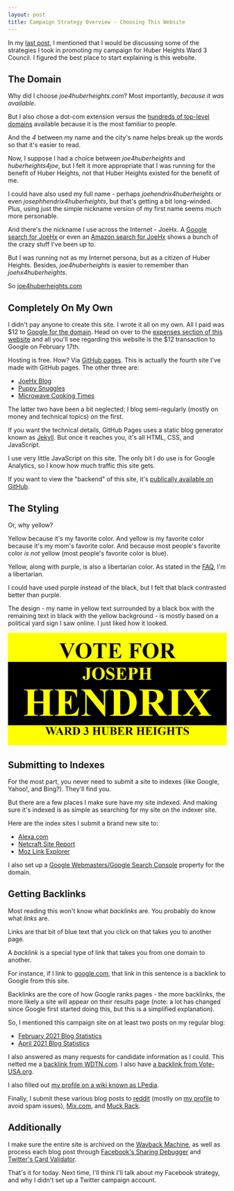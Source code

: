```yaml
---
layout: post
title: Campaign Strategy Overview - Choosing This Website
---
```


In my [last post](https://www.joe4huberheights.com/2021-huber-heights-primary-results/), I mentioned that I would be discussing some of the strategies I took in promoting my campaign for Huber Heights Ward 3 Council. I figured the best place to start explaining is this website.

## The Domain

Why did I choose *joe4huberheights.com*? Most importantly, *because it was available*.

But I also chose a dot-com extension versus the [hundreds of top-level domains](https://en.wikipedia.org/wiki/List_of_Internet_top-level_domains) available because it is the most familiar to people.

And the *4* between my name and the city's name helps break up the words so that it's easier to read.

Now, I suppose I had a choice between *joe4huberheights* and *huberheights4joe*, but I felt it more appropriate that I was running for the benefit of Huber Heights, not that Huber Heights existed for the benefit of me.

I could have also used my full name - perhaps *joehendrix4huberheights* or even *josephhendrix4huberheights*, but that's getting a bit long-winded. Plus, using just the simple nickname version of my first name seems much more personable.

And there's the nickname I use across the Internet - JoeHx. A [Google search for JoeHx](https://www.google.com/search?q=joehx) or even an [Amazon search for JoeHx](https://www.amazon.com/s?k=joehx) shows a bunch of the crazy stuff I've been up to.

But I was running not as my Internet persona, but as a citizen of Huber Heights. Besides, *joe4huberheights* is easier to remember than *joehx4huberheights*.

So [joe4huberheights.com](https://www.joe4huberheights.com/)

## Completely On My Own

I didn't pay anyone to create this site. I wrote it all on my own. All I paid was $12 to [Google for the domain](https://domains.google/). Head on over to the [expenses section of this website](https://www.joe4huberheights.com/expenses/) and all you'll see regarding this website is the $12 transaction to Google on February 17th.

Hosting is free. How? Via [GitHub pages](https://pages.github.com/). This is actually the fourth site I've made with GitHub pages. The other three are:

* [JoeHx Blog](https://www.joehxblog.com/)
* [Puppy Snuggles](https://www.puppy-snuggles.com/)
* [Microwave Cooking Times](https://www.microwavecookingtimes.com/)

The latter two have been a bit neglected; I blog semi-regularly (mostly on money and technical topics) on the first.

If you want the technical details, GitHub Pages uses a static blog generator known as [Jekyll](https://jekyllrb.com/). But once it reaches you, it's all HTML, CSS, and JavaScript.

I use very little JavaScript on this site. The only bit I do use is for Google Analytics, so I know how much traffic this site gets.

If you want to view the "backend" of this site, it's [publically available on GitHub](https://github.com/hendrixjoseph/joe4huberheights).

## The Styling

Or, why yellow?

Yellow because it's my favorite color. And yellow is my favorite color because it's my mom's favorite color. And because most people's favorite color *is not* yellow (most people's favorite color is blue).

Yellow, along with purple, is also a libertarian color. As stated in the [FAQ](https://www.joe4huberheights.com/faq/), I'm a libertarian.

I could have used purple instead of the black, but I felt that black contrasted better than purple.

The design - my name in yellow text surrounded by a black box with the remaining text in black with the yellow background - is mostly based on a political yard sign I saw online. I just liked how it looked.

![The old header stating to vote for me.](/images/old-header.png)

## Submitting to Indexes

For the most part, you never need to submit a site to indexes (like Google, Yahoo!, and Bing?). They'll find you.

But there are a few places I make sure have my site indexed. And making sure it's indexed is as simple as searching for my site on the indexer site.

Here are the index sites I submit a brand new site to:

* [Alexa.com](https://www.alexa.com/siteinfo/joe4huberheights.com)
* [Netcraft Site Report](https://sitereport.netcraft.com/?url=https%3A%2F%2Fwww.joe4huberheights.com%2F)
* [Moz Link Explorer](https://moz.com/link-explorer)

I also set up a [Google Webmasters/Google Search Console](https://www.google.com/intl/en/webmasters/) property for the domain.

## Getting Backlinks

Most reading this won't know what *backlinks* are. You probably do know what *links* are.

Links are that bit of blue text that you click on that takes you to another page.

A *backlink* is a special type of link that takes you from one domain to another.

For instance, if I link to [google.com](https://www.google.com/), that link in this sentence is a backlink to Google from this site.

Backlinks are the core of how Google ranks pages - the more backlinks, the more likely a site will appear on their results page (note: a lot has changed since Google first started doing this, but this is a simplified explanation).

So, I mentioned this campaign site on at least two posts on my regular blog:

* [February 2021 Blog Statistics](https://www.joehxblog.com/february-2021-blog-statistics/)
* [April 2021 Blog Statistics](https://www.joehxblog.com/april-2021-blog-statistics/)

I also answered as many requests for candidate information as I could. This netted me a [backlink from WDTN.com](https://www.wdtn.com/news/yleh-candidate-profiles/huber-heights-city-council-ward-3-joseph-hendrix/). I also have [a backlink from Vote-USA.org](https://vote-usa.org/Intro.aspx?State=OH&Id=OHHENDRIXJOSEPH).

I also filled out [my profile on a wiki known as LPedia](https://lpedia.org/wiki/Joseph_Hendrix).

Finally, I submit these various blog posts to [reddit](https://www.reddit.com/domain/joe4huberheights.com/) (mostly on [my profile](https://www.reddit.com/user/joehx/) to avoid spam issues), [Mix.com](https://mix.com/search/joe4huberheights.com/domain), and [Muck Rack](https://muckrack.com/search/).

## Additionally

I make sure the entire site is archived on the [Wayback Machine](https://archive.org/web/), as well as process each blog post through [Facebook's Sharing Debugger](https://developers.facebook.com/tools/debug/) and [Twitter's Card Validator](https://cards-dev.twitter.com/validator).

That's it for today. Next time, I'll think I'll talk about my Facebook strategy, and why I didn't set up a Twitter campaign account.